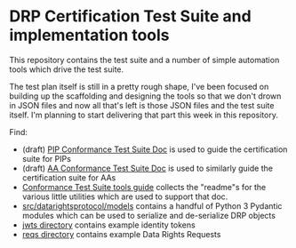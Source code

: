 # DRP Certification Test Suite and implementation tools

This repository contains the test suite and a number of simple automation tools which drive the test suite.

The test plan itself is still in a pretty rough shape, I've been focused on building up the scaffolding and designing the tools so that we don't drown in JSON files and now all that's left is those JSON files and the test suite itself. I'm planning to start delivering that part this week in this repository.

Find:

- (draft) [PIP Conformance Test Suite Doc]() is used to guide the certification suite for PIPs
- (draft) [AA Conformance Test Suite Doc]() is used to similarly guide the certification suite for AAs
- [Conformance Test Suite tools guide]() collects the "readme"s for the various little utilities which are used to support that doc.
- [src/datarightsprotocol/models](src/datarightsprotocol/models/) contains a handful of Python 3 Pydantic modules which can be used to serialize and de-serialize DRP objects
- [jwts directory](jwts/) contains example identity tokens
- [reqs directory](reqs/) contains example Data Rights Requests
